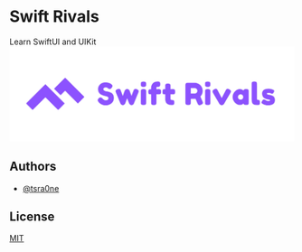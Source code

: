 # Swift Rivals
Learn SwiftUI and UIKit
![Swift Rivals](https://raw.githubusercontent.com/tsra0ne/swiftrivals/refs/heads/main/docs/public/images/Swift%20Rivals%20Github%20No%20BG.png)

## Authors
- [@tsra0ne](https://www.github.com/tsra0ne)

## License

[MIT](https://raw.githubusercontent.com/tsra0ne/swiftrivals/refs/heads/main/LICENSE)

